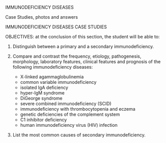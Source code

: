 IMMUNODEFICIENCY DISEASES

Case Studies, photos and answers

IMMUNODEFICIENCY DISEASES CASE STUDIES

OBJECTIVES: at the conclusion of this section, the student will be able to:

1. Distinguish between a primary and a secondary immunodeficiency. 

2. Compare and contrast the frequency, etiology, pathogenesis, morphology, laboratory features, clinical features and prognosis of the following immunodeficiency diseases:
	* X-linked agammaglobulinemia
	* common variable immunodeficiency
	* isolated IgA deficiency
	* hyper-IgM syndrome
	* DiGeorge syndrome
	* severe combined immunodeficiency (SCID)
	* immunodeficiency with thrombocytopenia and eczema
	* genetic deficiencies of the complement system
	* C1 inhibitor deficiency
	* human immunodeficiency virus (HIV) infection

3. List the most common causes of secondary immunodeficiency.
